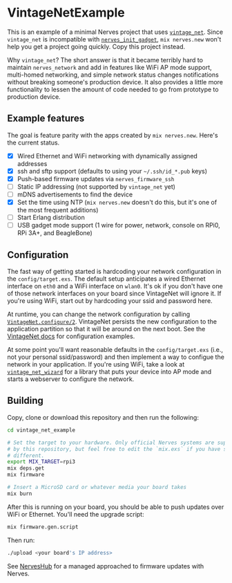 # VintageNetExample

This is an example of a minimal Nerves project that uses
[`vintage_net`](https://hex.pm/packages/vintage_net). Since `vintage_net` is
incompatible with
[`nerves_init_gadget`](https://hex.pm/packages/nerves_init_gadget), `mix
nerves.new` won't help you get a project going quickly. Copy this project
instead.

Why `vintage_net`? The short answer is that it became terribly hard to maintain
`nerves_network` and add in features like WiFi AP mode support, multi-homed
networking, and simple network status changes notifications without breaking
someone's production device. It also provides a little more functionality to
lessen the amount of code needed to go from prototype to production device.

## Example features

The goal is feature parity with the apps created by `mix nerves.new`. Here's the
current status.

* [x] Wired Ethernet and WiFi networking with dynamically assigned addresses
* [x] ssh and sftp support (defaults to using your `~/.ssh/id_*.pub` keys)
* [x] Push-based firmware updates via `nerves_firmware_ssh`
* [ ] Static IP addressing (not supported by `vintage_net` yet)
* [ ] mDNS advertisements to find the device
* [x] Set the time using NTP (`mix nerves.new` doesn't do this, but it's one
  of the most frequent additions)
* [ ] Start Erlang distribution
* [ ] USB gadget mode support (1 wire for power, network, console on RPi0, RPi
  3A+, and BeagleBone)

## Configuration

The fast way of getting started is hardcoding your network configuration in the
`config/target.exs`. The default setup anticipates a wired Ethernet interface on
`eth0` and a WiFi interface on `wlan0`. It's ok if you don't have one of those
network interfaces on your board since VintageNet will ignore it. If you're
using WiFi, start out by hardcoding your ssid and password here.

At runtime, you can change the network configuration by calling
[`VintageNet.configure/2`](https://hexdocs.pm/vintage_net/VintageNet.html#configure/2).
VintageNet persists the new configuration to the application partition so that
it will be around on the next boot. See the [VintageNet
docs](https://hexdocs.pm/vintage_net/readme.html#wired-ethernet) for
configuration examples.

At some point you'll want reasonable defaults in the `config/target.exs` (i.e.,
not your personal ssid/password) and then implement a way to configue the
network in your application. If you're using WiFi, take a look at
[`vintage_net_wizard`](https://github.com/nerves-networking/vintage_net_wizard)
for a library that puts your device into AP mode and starts a webserver to
configure the network.

## Building

Copy, clone or download this repository and then run the following:

```sh
cd vintage_net_example

# Set the target to your hardware. Only official Nerves systems are supported
# by this repository, but feel free to edit the `mix.exs` if you have something
# different.
export MIX_TARGET=rpi3
mix deps.get
mix firmware

# Insert a MicroSD card or whatever media your board takes
mix burn
```

After this is running on your board, you should be able to push updates over
WiFi or Ethernet. You'll need the upgrade script:

```sh
mix firmware.gen.script
```

Then run:

```sh
./upload <your board's IP address>
```

See [NervesHub](https://nerves-hub.org) for a managed approached to firmware
updates with Nerves.

